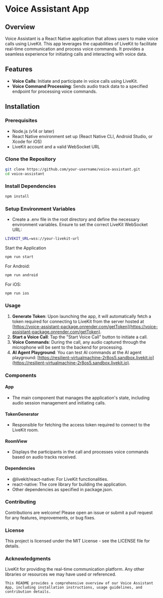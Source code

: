 # Voice Assistant App

## Overview

Voice Assistant is a React Native application that allows users to make voice calls using LiveKit. This app leverages the capabilities of LiveKit to facilitate real-time communication and process voice commands. It provides a seamless experience for initiating calls and interacting with voice data.

## Features

- **Voice Calls**: Initiate and participate in voice calls using LiveKit.
- **Voice Command Processing**: Sends audio track data to a specified endpoint for processing voice commands.

## Installation

### Prerequisites

- Node.js (v14 or later)
- React Native environment set up (React Native CLI, Android Studio, or Xcode for iOS)
- LiveKit account and a valid WebSocket URL

### Clone the Repository

```bash
git clone https://github.com/your-username/voice-assistant.git
cd voice-assistant
```

### Install Dependencies

```bash
npm install
```

### Setup Environment Variables

- Create a .env file in the root directory and define the necessary environment variables. Ensure to set the correct LiveKit WebSocket URL:

```bash
LIVEKIT_URL=wss://your-livekit-url
```

Start the Application

```bash
npm run start
```
For Android:

```bash
npm run android
```

For iOS:

```bash
npm run ios
```

### Usage
1. **Generate Token**: Upon launching the app, it will automatically fetch a token required for connecting to LiveKit from the server hosted at [https://voice-assistant-package.onrender.com/getToken](https://voice-assistant-package.onrender.com/getToken).
2. **Start a Voice Call**: Tap the "Start Voice Call" button to initiate a call.
3. **Voice Commands**: During the call, any audio captured through the microphone will be sent to the backend for processing.
4. **AI Agent Playground**: You can test AI commands at the AI agent playground: [https://resilient-virtualmachine-2r8os5.sandbox.livekit.io](https://resilient-virtualmachine-2r8os5.sandbox.livekit.io).

### Components

#### App
- The main component that manages the application's state, including audio session management and initiating calls.

#### TokenGenerator
- Responsible for fetching the access token required to connect to the LiveKit room.

#### RoomView
- Displays the participants in the call and processes voice commands based on audio tracks received.

#### Dependencies
- @livekit/react-native: For LiveKit functionalities.
- react-native: The core library for building the application.
- Other dependencies as specified in package.json.

### Contributing
Contributions are welcome! Please open an issue or submit a pull request for any features, improvements, or bug fixes.

### License
This project is licensed under the MIT License - see the LICENSE file for details.

### Acknowledgments
LiveKit for providing the real-time communication platform.
Any other libraries or resources we may have used or referenced.

```This README provides a comprehensive overview of our Voice Assistant App, including installation instructions, usage guidelines, and contribution details.```
